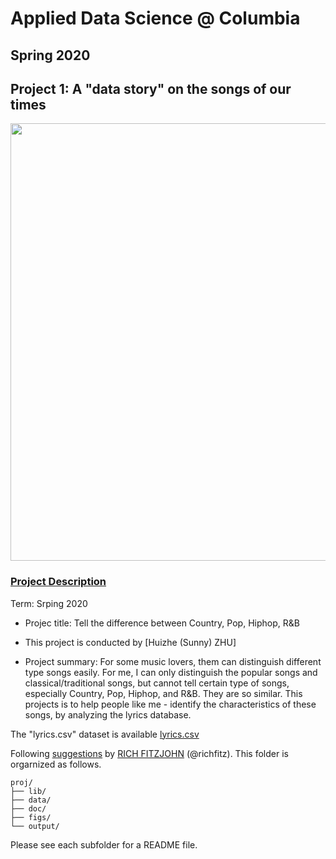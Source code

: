 # Applied Data Science @ Columbia
## Spring 2020
## Project 1: A "data story" on the songs of our times

<img src="https://blog.oup.com/wp-content/uploads/2016/02/1260-music.jpg" width="700">

### [Project Description](doc/)


Term: Srping 2020

+ Projec title: Tell the difference between Country, Pop, Hiphop, R&B
+ This project is conducted by [Huizhe (Sunny) ZHU]

+ Project summary: For some music lovers, them can distinguish different type songs easily. For me, I can only distinguish the popular songs and classical/traditional songs, but cannot tell certain type of songs, especially Country, Pop, Hiphop, and R&B. They are so similar. This projects is to help people like me - identify the characteristics of these
 songs, by analyzing the lyrics database. 

The "lyrics.csv" dataset is available [lyrics.csv](https://www.dropbox.com/s/3tfv5v73z0ec8vr/lyrics.csv?dl=0)

Following [suggestions](http://nicercode.github.io/blog/2013-04-05-projects/) by [RICH FITZJOHN](http://nicercode.github.io/about/#Team) (@richfitz). This folder is orgarnized as follows.

```
proj/
├── lib/
├── data/
├── doc/
├── figs/
└── output/
```

Please see each subfolder for a README file.
